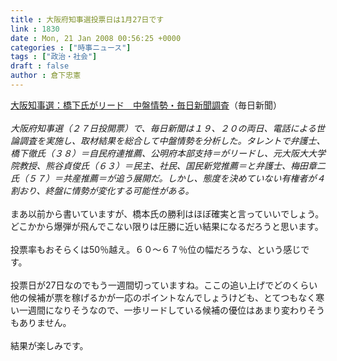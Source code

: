 ```yaml
---
title : 大阪府知事選投票日は1月27日です
link : 1830
date : Mon, 21 Jan 2008 00:56:25 +0000
categories : ["時事ニュース"]
tags : ["政治・社会"]
draft : false
author : 倉下忠憲
---
```


<A HREF="http://mainichi.jp/select/today/news/20080121k0000m010130000c.html" TARGET="_blank">大阪知事選：橋下氏がリード　中盤情勢・毎日新聞調査</A>（毎日新聞）<BR><BR><I>大阪府知事選（２７日投開票）で、毎日新聞は１９、２０の両日、電話による世論調査を実施し、取材結果を総合して中盤情勢を分析した。タレントで弁護士、橋下徹氏（３８）＝自民府連推薦、公明府本部支持＝がリードし、元大阪大大学院教授、熊谷貞俊氏（６３）＝民主、社民、国民新党推薦＝と弁護士、梅田章二氏（５７）＝共産推薦＝が追う展開だ。しかし、態度を決めていない有権者が４割おり、終盤に情勢が変化する可能性がある。</I><BR><BR>まあ以前から書いていますが、橋本氏の勝利はほぼ確実と言っていいでしょう。どこかから爆弾が飛んでこない限りは圧勝に近い結果になるだろうと思います。<BR><BR>投票率もおそらくは50％越え。６０～６７％位の幅だろうな、という感じです。<BR><BR>投票日が27日なのでもう一週間切っていますね。ここの追い上げでどのくらい他の候補が票を稼げるかが一応のポイントなんでしょうけども、とてつもなく寒い一週間になりそうなので、一歩リードしている候補の優位はあまり変わりそうもありません。<BR><BR>結果が楽しみです。<br><br>
